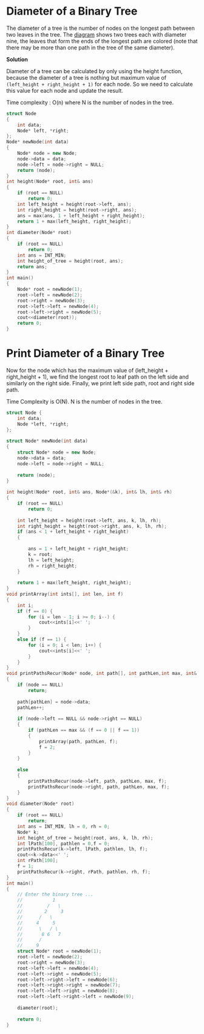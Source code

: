 # Diameter of a Binary Tree

The diameter of a tree is the number of nodes on the longest path between two leaves in the tree. 
The [diagram](https://github.com/Khaled-Mahmmoud/MyCompetitiveProgramming/blob/master/img/Tree/Diameter-of-Binary-Tree.png) shows two trees each with diameter nine, the leaves that form the ends of the longest path are colored
(note that there may be more than one path in the tree of the same diameter).

**Solution**

 Diameter of a tree can be calculated by only using the height function, because the diameter of a tree is nothing but maximum value of 
 `(left_height + right_height + 1)` for each node. So we need to calculate this value for each node and update the result. 
 
 Time complexity : O(n)     where N is the number of nodes in the tree.

```cpp
struct Node
{ 
    int data; 
    Node* left, *right; 
}; 
Node* newNode(int data) 
{ 
    Node* node = new Node; 
    node->data = data; 
    node->left = node->right = NULL;
    return (node); 
} 
int height(Node* root, int& ans) 
{ 
    if (root == NULL) 
        return 0; 
    int left_height = height(root->left, ans); 
    int right_height = height(root->right, ans); 
    ans = max(ans, 1 + left_height + right_height); 
    return 1 + max(left_height, right_height); 
} 
int diameter(Node* root) 
{ 
    if (root == NULL) 
        return 0; 
    int ans = INT_MIN; 
    int height_of_tree = height(root, ans); 
    return ans; 
} 
int main() 
{ 
    Node* root = newNode(1); 
    root->left = newNode(2); 
    root->right = newNode(3); 
    root->left->left = newNode(4); 
    root->left->right = newNode(5); 
    cout<<diameter(root)); 
    return 0; 
}
```

# Print Diameter of a Binary Tree

Now for the node which has the maximum value of (left_height + right_height + 1), we find the longest root to leaf path on the left side and similarly on the right side. Finally, we print left side path, root and right side path.

Time Complexity is O(N). N is the number of nodes in the tree.
```cpp
struct Node { 
    int data; 
    Node *left, *right; 
}; 
  
struct Node* newNode(int data) 
{ 
    struct Node* node = new Node; 
    node->data = data; 
    node->left = node->right = NULL; 
  
    return (node); 
} 
  
int height(Node* root, int& ans, Node*(&k), int& lh, int& rh) 
{ 
    if (root == NULL) 
        return 0; 
  
    int left_height = height(root->left, ans, k, lh, rh); 
    int right_height = height(root->right, ans, k, lh, rh); 
    if (ans < 1 + left_height + right_height) 
    { 
  
        ans = 1 + left_height + right_height; 
        k = root; 
        lh = left_height; 
        rh = right_height; 
    } 
  
    return 1 + max(left_height, right_height); 
} 
void printArray(int ints[], int len, int f) 
{ 
    int i; 
    if (f == 0) { 
        for (i = len - 1; i >= 0; i--) { 
            cout<<ints[i]<<' ';
        } 
    } 
    else if (f == 1) { 
        for (i = 0; i < len; i++) { 
            cout<<ints[i]<<' ';
        } 
    } 
} 
void printPathsRecur(Node* node, int path[], int pathLen,int max, int& f) 
{ 
    if (node == NULL) 
        return; 
  
    path[pathLen] = node->data; 
    pathLen++; 
  
    if (node->left == NULL && node->right == NULL) 
    {  
        if (pathLen == max && (f == 0 || f == 1))
        { 
            printArray(path, pathLen, f); 
            f = 2; 
        } 
    } 
  
    else 
    { 
        printPathsRecur(node->left, path, pathLen, max, f); 
        printPathsRecur(node->right, path, pathLen, max, f); 
    } 
} 
void diameter(Node* root) 
{ 
    if (root == NULL) 
        return; 
    int ans = INT_MIN, lh = 0, rh = 0; 
    Node* k; 
    int height_of_tree = height(root, ans, k, lh, rh); 
    int lPath[100], pathlen = 0,f = 0; 
    printPathsRecur(k->left, lPath, pathlen, lh, f); 
    cout<<k->data<<' '; 
    int rPath[100]; 
    f = 1; 
    printPathsRecur(k->right, rPath, pathlen, rh, f); 
} 
int main() 
{ 
    // Enter the binary tree ... 
    //           1 
    //         /   \      
    //        2     3 
    //      /   \    
    //     4     5 
    //      \   / \  
    //       8 6   7 
    //      / 
    //     9 
    struct Node* root = newNode(1); 
    root->left = newNode(2); 
    root->right = newNode(3); 
    root->left->left = newNode(4); 
    root->left->right = newNode(5); 
    root->left->right->left = newNode(6); 
    root->left->right->right = newNode(7); 
    root->left->left->right = newNode(8); 
    root->left->left->right->left = newNode(9); 
  
    diameter(root); 
  
    return 0; 
} 
```

